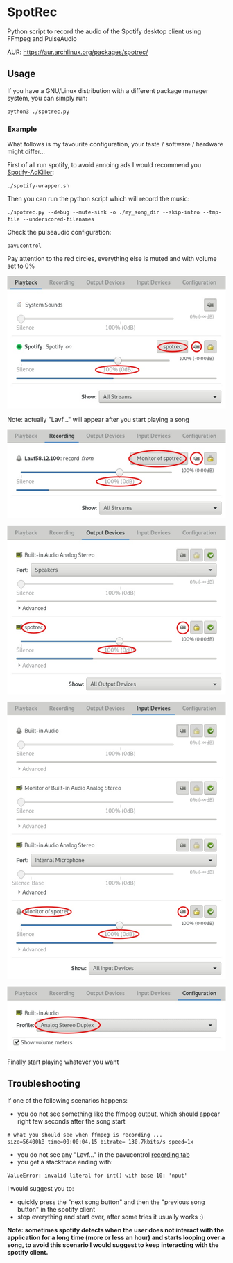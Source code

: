 # SpotRec

Python script to record the audio of the Spotify desktop client using FFmpeg
and PulseAudio

AUR: https://aur.archlinux.org/packages/spotrec/



## Usage

If you have a GNU/Linux distribution with a different package manager system,
you can simply run:

```
python3 ./spotrec.py
```



### Example

What follows is my favourite configuration, your taste / software / hardware
might differ...

First of all run spotify, to avoid annoing ads I would recommend you
[Spotify-AdKiller](https://github.com/SecUpwN/Spotify-AdKiller):

```
./spotify-wrapper.sh
```

Then you can run the python script which will record the music:

```
./spotrec.py --debug --mute-sink -o ./my_song_dir --skip-intro --tmp-file --underscored-filenames
```

Check the  pulseaudio configuration:

```
pavucontrol
```

Pay attention to the red circles, everything else is muted and with volume set
to 0%

![playback tab](https://github.com/Bleuzen/SpotRec/raw/master/img/pavucontrol_playback_tab.jpeg)

Note: actually "Lavf..." will appear after you start playing a song

![recording tab](https://github.com/Bleuzen/SpotRec/raw/master/img/pavucontrol_recording_tab.jpeg)

![output devices tab](https://github.com/Bleuzen/SpotRec/raw/master/img/pavucontrol_output_devices_tab.jpeg)

![input devices tab](https://github.com/Bleuzen/SpotRec/raw/master/img/pavucontrol_input_devices_tab.jpeg)

![configuration tab](https://github.com/Bleuzen/SpotRec/raw/master/img/pavucontrol_configuration_tab.jpeg)

Finally start playing whatever you want



## Troubleshooting

If one of the following scenarios happens:

* you do not see something like the ffmpeg output, which should appear right
  few seconds after the song start

```
# what you should see when ffmpeg is recording ...
size=56400kB time=00:00:04.15 bitrate= 130.7kbits/s speed=1x
```

* you do not see any "Lavf..." in the pavucontrol
  [recording tab](https://github.com/Bleuzen/SpotRec/raw/master/img/pavucontrol_recording_tab.jpeg)
* you get a stacktrace ending with:

```
ValueError: invalid literal for int() with base 10: 'nput'
```

I would suggest you to:

* quickly press the "next song button" and then the "previous song button" in
  the spotify client
* stop everything and start over, after some tries it usually works :)


**Note: sometimes spotify detects when the user does not interact with the
application for a long time (more or less an hour) and starts looping over a
song, to avoid this scenario I would suggest to keep interacting with the
spotify client.**
